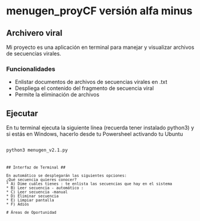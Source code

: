 # menugen_proyCF versión alfa minus 
##  Archivero viral ##
Mi proyecto es una aplicación en terminal para manejar y visualizar archivos de secuencias virales. 
### Funcionalidades ###
* Enlistar documentos de archivos de secuencias virales en .txt
* Despliega el contenido del fragmento de secuencia viral
* Permite la eliminación de archivos

## Ejecutar ##
En tu terminal ejecuta la siguiente línea (recuerda tener instalado python3) y si estás en Windows, hacerlo desde tu Powersheel activando tu Ubuntu 
<pre><code> 
python3 menugen_v2.1.py 
<pre><code>

## Interfaz de Terminal ##

En automático se desplegarán las siguientes opciones:
¿Qué secuencia quieres conocer?
* A) Dime cuáles tienes : te enlista las secuencias que hay en el sistema
* B) Leer secuencia - automático : 
* C) Leer secuencia -manual
* D) Eliminar secuencia
* E) Limpiar pantalla
* F) Adiós

# Áreas de Oportunidad

